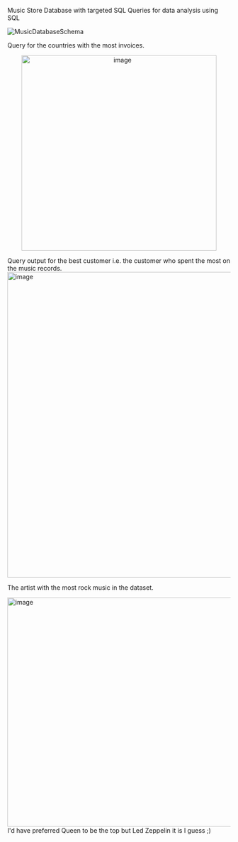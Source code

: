  Music Store Database with targeted SQL Queries for data analysis using SQL

![MusicDatabaseSchema](https://github.com/pratt12/Music_store_proj/assets/69366735/36f894af-5ad7-4abd-9bf4-7eebcbff95fe)

Query for the countries with the most invoices. 
<p align="center">
<img width="440" alt="image" src="https://github.com/pratt12/Music_store_proj/assets/69366735/5ad9f52b-00f6-4984-a8e6-adf013af278a">
</p>
Query output for the best customer i.e. the customer who spent the most on the music records.
<img width="688" alt="image" src="https://github.com/pratt12/Music_store_proj/assets/69366735/f1460693-8562-458f-83ea-b3be81676f87">

The artist with the most rock music in the dataset.

<img width="516" alt="image" src="https://github.com/pratt12/Music_store_proj/assets/69366735/4c4b016b-877d-4f13-9194-0f41aa6b9299">
I'd have preferred Queen to be the top but Led Zeppelin it is I guess ;)





